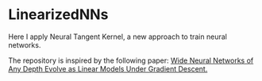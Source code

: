 # LinearizedNNs

Here I apply Neural Tangent Kernel, a new approach to train neural networks.

The repository is inspired by the following paper: [Wide Neural Networks of Any Depth Evolve as Linear Models Under Gradient
Descent.](https://arxiv.org/abs/1902.06720)
